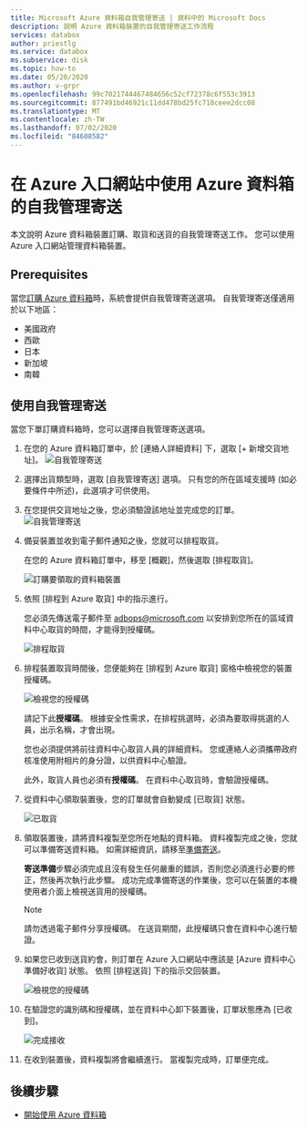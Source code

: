 ```yaml
---
title: Microsoft Azure 資料箱自我管理寄送 | 資料中的 Microsoft Docs
description: 說明 Azure 資料箱裝置的自我管理寄送工作流程
services: databox
author: priestlg
ms.service: databox
ms.subservice: disk
ms.topic: how-to
ms.date: 05/20/2020
ms.author: v-grpr
ms.openlocfilehash: 99c7021744467484656c52cf72378c6f553c3913
ms.sourcegitcommit: 877491bd46921c11dd478bd25fc718ceee2dcc08
ms.translationtype: MT
ms.contentlocale: zh-TW
ms.lasthandoff: 07/02/2020
ms.locfileid: "84608582"
---
```

# <a name="use-self-managed-shipping-for-azure-data-box-in-the-azure-portal"></a>在 Azure 入口網站中使用 Azure 資料箱的自我管理寄送

本文說明 Azure 資料箱裝置訂購、取貨和送貨的自我管理寄送工作。 您可以使用 Azure 入口網站管理資料箱裝置。

## <a name="prerequisites"></a>Prerequisites

當您[訂購 Azure 資料箱](data-box-deploy-ordered.md)時，系統會提供自我管理寄送選項。 自我管理寄送僅適用於以下地區：

* 美國政府
* 西歐
* 日本
* 新加坡
* 南韓

## <a name="use-self-managed-shipping"></a>使用自我管理寄送

當您下單訂購資料箱時，您可以選擇自我管理寄送選項。

1. 在您的 Azure 資料箱訂單中，於 [連絡人詳細資料] 下，選取 [+ 新增交貨地址]。
   ![自我管理寄送](media\data-box-portal-customer-managed-shipping\choose-self-managed-shipping-1.png)

2. 選擇出貨類型時，選取 [自我管理寄送] 選項。 只有您的所在區域支援時 (如必要條件中所述)，此選項才可供使用。

3. 在您提供交貨地址之後，您必須驗證該地址並完成您的訂單。
   ![自我管理寄送](media\data-box-portal-customer-managed-shipping\choose-self-managed-shipping-2.png)

4. 備妥裝置並收到電子郵件通知之後，您就可以排程取貨。

   在您的 Azure 資料箱訂單中，移至 [概觀]，然後選取 [排程取貨]。

   ![訂購要領取的資料箱裝置](media\data-box-portal-customer-managed-shipping\data-box-portal-schedule-pickup-01.png)

5. 依照 [排程到 Azure 取貨] 中的指示進行。

   您必須先傳送電子郵件至 [adbops@microsoft.com](mailto:adbops@microsoft.com) 以安排到您所在的區域資料中心取貨的時間，才能得到授權碼。

   ![排程取貨](media\data-box-portal-customer-managed-shipping\data-box-portal-schedule-pickup-email-01.png)

6. 排程裝置取貨時間後，您便能夠在 [排程到 Azure 取貨] 窗格中檢視您的裝置授權碼。

   ![檢視您的授權碼](media\data-box-portal-customer-managed-shipping\data-box-portal-auth-01b.png)

   請記下此**授權碼**。 根據安全性需求，在排程挑選時，必須為要取得挑選的人員，出示名稱，才會出現。

   您也必須提供將前往資料中心取貨人員的詳細資料。 您或連絡人必須攜帶政府核准使用附相片的身分證，以供資料中心驗證。

   此外，取貨人員也必須有**授權碼**。 在資料中心取貨時，會驗證授權碼。

7. 從資料中心領取裝置後，您的訂單就會自動變成  [已取貨] 狀態。

    ![已取貨](media\data-box-portal-customer-managed-shipping\data-box-portal-picked-up-boxed-01.png)

8. 領取裝置後，請將資料複製至您所在地點的資料箱。 資料複製完成之後，您就可以準備寄送資料箱。 如需詳細資訊，請移至[準備寄送](data-box-deploy-picked-up.md#prepare-to-ship)。

   **寄送準備**步驟必須完成且沒有發生任何嚴重的錯誤，否則您必須進行必要的修正，然後再次執行此步驟。 成功完成準備寄送的作業後，您可以在裝置的本機使用者介面上檢視送貨用的授權碼。

   > [!NOTE]
   > 請勿透過電子郵件分享授權碼。 在送貨期間，此授權碼只會在資料中心進行驗證。

9. 如果您已收到送貨約會，則訂單在 Azure 入口網站中應該是 [Azure 資料中心準備好收貨] 狀態。 依照 [排程送貨] 下的指示交回裝置。

   ![檢視您的授權碼](media\data-box-portal-customer-managed-shipping\data-box-portal-received-complete-02b.png)

10. 在驗證您的識別碼和授權碼，並在資料中心卸下裝置後，訂單狀態應為 [已收到]。

    ![完成接收](media\data-box-portal-customer-managed-shipping\data-box-portal-received-complete-01.png)

11. 在收到裝置後，資料複製將會繼續進行。 當複製完成時，訂單便完成。

## <a name="next-steps"></a>後續步驟

* [開始使用 Azure 資料箱](data-box-quickstart-portal.md)
